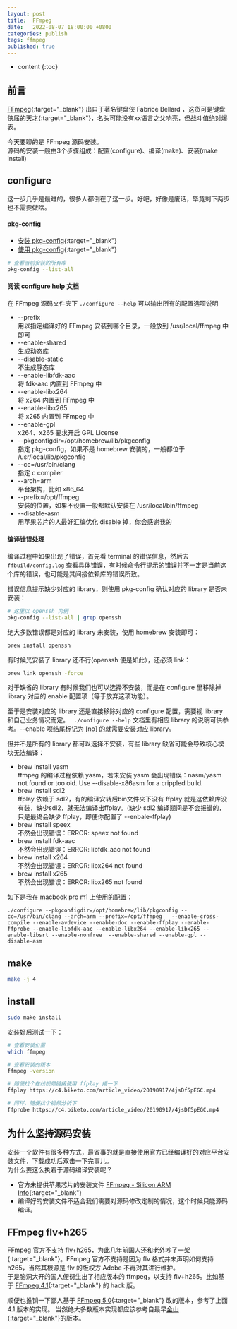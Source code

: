 ```yaml
---
layout: post
title:  FFmpeg
date:   2022-08-07 18:00:00 +0800
categories: publish
tags: ffmpeg
published: true
---
```


* content
{:toc}

## 前言

[FFmpeg](https://www.ffmpeg.org/){:target="_blank"} 出自于著名键盘侠 Fabrice Bellard ，这货可是键盘侠届的[天才](https://cloud.tencent.com/developer/article/2020444){:target="_blank"}，名头可能没有xx语言之父响亮，但战斗值绝对爆表。

今天要聊的是 FFmpeg 源码安装。<br>
源码的安装一般由3个步骤组成：配置(configure)、编译(make)、安装(make install)

## configure

这一步几乎是最难的，很多人都倒在了这一步。好吧，好像是废话，毕竟剩下两步也不需要做啥。

#### pkg-config

* [安装 pkg-config](https://blog.csdn.net/qqqq245425070/article/details/84312783){:target="_blank"}
* [使用 pkg-config](https://blog.csdn.net/chen_jianjian/article/details/123890413){:target="_blank"}

```bash
# 查看当前安装的所有库
pkg-config --list-all
```

#### 阅读 configure help 文档

在 FFmpeg 源码文件夹下 `./configure --help` 可以输出所有的配置选项说明

* --prefix<br>
  用以指定编译好的 FFmpeg 安装到哪个目录，一般放到 /usr/local/ffmpeg 中即可
* --enable-shared<br>
  生成动态库
* --disable-static<br>
  不生成静态库
* --enable-libfdk-aac<br>
  将 fdk-aac 内置到 FFmpeg 中
* --enable-libx264<br>
  将 x264 内置到 FFmpeg 中
* --enable-libx265<br>
  将 x265 内置到 FFmpeg 中
* --enable-gpl<br>
  x264、x265 要求开启 GPL License
* --pkgconfigdir=/opt/homebrew/lib/pkgconfig<br>
  指定 pkg-config，如果不是 homebrew 安装的，一般都位于 /usr/local/lib/pkgconfig
* --cc=/usr/bin/clang<br>
  指定 c compiler
* --arch=arm<br>
  平台架构，比如 x86_64
* --prefix=/opt/ffmpeg<br>
  安装的位置，如果不设置一般都默认安装在 /usr/local/bin/ffmpeg
* --disable-asm<br>
  用苹果芯片的人最好汇编优化 disable 掉，你会感谢我的

#### 编译错误处理

编译过程中如果出现了错误，首先看 terminal 的错误信息，然后去 `ffbuild/config.log` 查看具体错误，有时候命令行提示的错误并不一定是当前这个库的错误，也可能是其间接依赖库的错误所致。

错误信息提示缺少对应的 library，则使用 pkg-config 确认对应的 library 是否未安装：
```bash
# 这里以 openssh 为例
pkg-config --list-all | grep openssh
```

绝大多数错误都是对应的 library 未安装，使用 homebrew 安装即可：
```bash
brew install openssh
```

有时候光安装了 library 还不行(openssh 便是如此），还必须 link：
```bash
brew link openssh -force
```

对于缺省的 library 有时候我们也可以选择不安装，而是在 configure 里移除掉 library 对应的 enable 配置项（等于放弃这项功能）。

至于是安装对应的 library 还是直接移除对应的 configure 配置，需要视 library 和自己业务情况而定。
` ./configure --help` 文档里有相应 library 的说明可供参考。--enable 项结尾标记为 [no] 的就需要安装对应 library。

但并不是所有的 library 都可以选择不安装，有些 library 缺省可能会导致核心模块无法编译：
* brew install yasm<br>
  ffmpeg 的编译过程依赖 yasm，若未安装 yasm 会出现错误：nasm/yasm not found or too old. Use --disable-x86asm for a crippled build.
* brew install sdl2<br>
  ffplay 依赖于 sdl2，有的编译安转后bin文件夹下没有 ffplay 就是这依赖库没有装，缺少sdl2，就无法编译出ffplay。(缺少 sdl2 编译期间是不会报错的，只是最终会缺少 ffplay，即便你配置了 --enbale-ffplay)
* brew install speex<br>
  不然会出现错误：ERROR: speex not found
* brew install fdk-aac<br>
  不然会出现错误：ERROR: libfdk_aac not found
* brew install x264<br>
  不然会出现错误：ERROR: libx264 not found
* brew install x265<br>
  不然会出现错误：ERROR: libx265 not found

如下是我在 macbook pro m1 上使用的配置：
```
./configure --pkgconfigdir=/opt/homebrew/lib/pkgconfig --cc=/usr/bin/clang --arch=arm --prefix=/opt/ffmpeg   --enable-cross-compile --enable-avdevice --enable-doc --enable-ffplay --enable-ffprobe --enable-libfdk-aac --enable-libx264 --enable-libx265 --enable-libsrt --enable-nonfree  --enable-shared --enable-gpl --disable-asm
```

## make

```bash
make -j 4
```

## install

```bash
sudo make install
```

安装好后测试一下：
```bash
# 查看安装位置
which ffmpeg

# 查看安装的版本
ffmpeg -version

# 随便找个在线视频链接使用 ffplay 播一下
ffplay https://c4.biketo.com/article_video/20190917/4jsDf5pEGC.mp4

# 同样，随便找个视频分析下
ffprobe https://c4.biketo.com/article_video/20190917/4jsDf5pEGC.mp4
```

## 为什么坚持源码安装

安装一个软件有很多种方式，最省事的就是直接使用官方已经编译好的对应平台安装文件，下载成功后双击一下完事儿。<br>
为什么要这么执着于源码编译安装呢？
* 官方未提供苹果芯片的安装文件 [FFmpeg - Silicon ARM Info](https://evermeet.cx/ffmpeg/apple-silicon-arm){:target="_blank"}
* 编译好的安装文件不适合我们需要对源码修改定制的情况，这个时候只能源码编译。

## FFmpeg flv+h265

FFmpeg 官方不支持 flv+h265，为此几年前国人还和老外吵了一[架](https://trac.ffmpeg.org/ticket/6389){:target="_blank"}。FFmpeg 官方不支持是因为 flv 格式并未声明如何支持 h265，当然其根源是 flv 的版权方 Adobe 不再对其进行维护。<br>
于是脑洞大开的国人便衍生出了相应版本的 ffmpeg，以支持 flv+h265。比如基于 [FFmpeg 4.1](https://github.com/runner365/ffmpeg_rtmp_h265){:target="_blank"} 的 hack 版。

顺便也推销一下鄙人基于  [FFmpeg 5.0](https://github.com/y4n9b0/ffmpeg){:target="_blank"} 改的版本，参考了上面 4.1 版本的实现。
当然绝大多数版本实现都应该参考自最早[金山](https://github.com/ksvc/FFmpeg){:target="_blank"}的版本。

<!-- https://blog.csdn.net/qq646748739/article/details/52345305 -->
<!-- https://blog.csdn.net/qqqq245425070/article/details/84312783 -->
<!-- https://blog.csdn.net/chen_jianjian/article/details/123890413 -->
<!-- https://blog.csdn.net/yxw125125/article/details/125058475 -->
<!-- https://blog.csdn.net/liwf616/article/details/99215608 -->